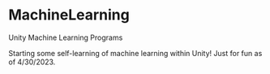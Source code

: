 # MachineLearning
Unity Machine Learning Programs

Starting some self-learning of machine learning within Unity! Just for fun as of 4/30/2023.
